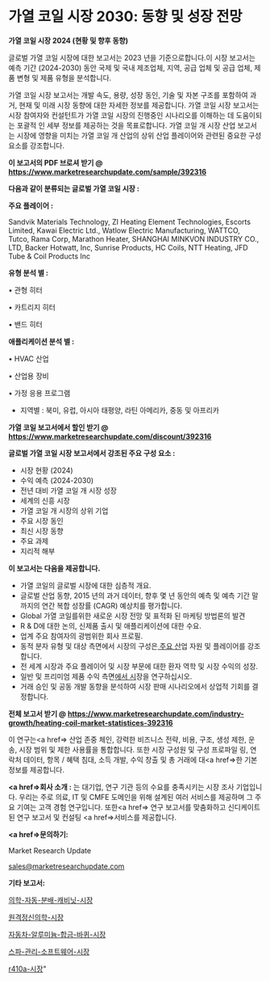# 가열 코일 시장 2030: 동향 및 성장 전망

<strong>가열 코일 시장 2024 (현황 및 향후 동향)</strong>

글로벌 가열 코일 시장에 대한 보고서는 2023 년을 기준으로합니다.이 시장 보고서는 예측 기간 (2024-2030) 동안 국제 및 국내 제조업체, 지역, 공급 업체 및 공급 업체, 제품 변형 및 제품 유형을 분석합니다.

가열 코일 시장 보고서는 개발 속도, 용량, 성장 동인, 기술 및 자본 구조를 포함하여 과거, 현재 및 미래 시장 동향에 대한 자세한 정보를 제공합니다. 가열 코일 시장 보고서는 시장 참여자와 컨설턴트가 가열 코일 시장의 진행중인 시나리오를 이해하는 데 도움이되는 포괄적 인 세부 정보를 제공하는 것을 목표로합니다. 가열 코일 개 시장 산업 보고서는 시장에 영향을 미치는 가열 코일 개 산업의 상위 산업 플레이어와 관련된 중요한 구성 요소를 강조합니다.



<strong>이 보고서의 PDF 브로셔 받기 @ <a href=https://www.marketresearchupdate.com/sample/392316>https://www.marketresearchupdate.com/sample/392316</a></strong>



<strong>다음과 같이 분류되는 글로벌 가열 코일 시장 :</strong>



<strong>주요 플레이어 :</strong>

Sandvik Materials Technology, ZI Heating Element Technologies, Escorts Limited, Kawai Electric Ltd., Watlow Electric Manufacturing, WATTCO, Tutco, Rama Corp, Marathon Heater, SHANGHAI MINKVON INDUSTRY CO., LTD, Backer Hotwatt, Inc, Sunrise Products, HC Coils, NTT Heating, JFD Tube & Coil Products Inc



<strong>유형 분석 별 :</strong>

• 관형 히터

• 카트리지 히터

• 밴드 히터



<strong>애플리케이션 분석 별 :</strong>

• HVAC 산업

• 산업용 장비

• 가정 응용 프로그램

<ul>
  <li>지역별 : 북미, 유럽, 아시아 태평양, 라틴 아메리카, 중동 및 아프리카</li>
</ul>


<strong>가열 코일 보고서에서 할인 받기 @ <a href=https://www.marketresearchupdate.com/discount/392316>https://www.marketresearchupdate.com/discount/392316</a></strong>



<strong>글로벌 가열 코일 시장 보고서에서 강조된 주요 구성 요소 :</strong>
<ul>
  <li>시장 현황 (2024)</li>
  <li>수익 예측 (2024-2030)</li>
  <li>전년 대비 가열 코일 개 시장 성장</li>
  <li>세계의 신흥 시장</li>
  <li>가열 코일 개 시장의 상위 기업</li>
  <li>주요 시장 동인</li>
  <li>최신 시장 동향</li>
  <li>주요 과제</li>
  <li>지리적 해부</li>
</ul>


<strong>이 보고서는 다음을 제공합니다.</strong>
<ul>
  <li>가열 코일의 글로벌 시장에 대한 심층적 개요.</li>
  <li>글로벌 산업 동향, 2015 년의 과거 데이터, 향후 몇 년 동안의 예측 및 예측 기간 말까지의 연간 복합 성장률 (CAGR) 예상치를 평가합니다.</li>
  <li>Global 가열 코일를위한 새로운 시장 전망 및 표적화 된 마케팅 방법론의 발견</li>
  <li>R &amp; D에 대한 논의, 신제품 출시 및 애플리케이션에 대한 수요.</li>
  <li>업계 주요 참여자의 광범위한 회사 프로필.</li>
  <li>동적 분자 유형 및 대상 측면에서 시장의 구성은<a href=> 주요 산</a>업 자원 및 플레이어를 강조합니다.</li>
  <li>전 세계 시장과 주요 플레이어 및 시장 부문에 대한 환자 역학 및 시장 수익의 성장.</li>
  <li>일반 및 프리미엄 제품 수익 측면<a href=>에서 시</a>장을 연구하십시오.</li>
  <li>거래 승인 및 공동 개발 동향을 분석하여 시장 판매 시나리오에서 상업적 기회를 결정합니다.</li>
</ul>



<strong>전체 보고서 받기 @ <a href=https://www.marketresearchupdate.com/industry-growth/heating-coil-market-statistices-392316>https://www.marketresearchupdate.com/industry-growth/heating-coil-market-statistices-392316</a></strong>

이 연구는<a href=> 산업 존중</a> 체인, 강력한 비즈니스 전략, 비용, 구조, 생성 제한, 운송, 시장 범위 및 제한 사용률을 통합합니다. 또한 시장 구성원 및 구성 프로파일 링, 연락처 데이터, 항목 / 혜택 침대, 소득 개발, 수익 창출 및 총 거래에 대<a href=>한 기본 </a>정보를 제공합니다.



<strong><a href=>회사 소</a>개 :</strong>
는 대기업, 연구 기관 등의 수요를 충족시키는 시장 조사 기업입니다. 우리는 주로 의료, IT 및 CMFE 도메인을 위해 설계된 여러 서비스를 제공하며 그 주요 기여는 고객 경험 연구입니다. 또한<a href=> 연구 보</a>고서를 맞춤화하고 신디케이트 된 연구 보고서 및 컨설팅 <a href=>서비스</a>를 제공합니다.



<strong><a href=>문의하기:</a></strong>

Market Research Update

sales@marketresearchupdate.com



<strong>기타 보고서:</strong>

<a href=https://www.linkedin.com/pulse/의학-자동-분배-캐비닛-시장-세분화-연구-및-목표-고객2029년-analytics-alchemy-360-analysis/>의학-자동-분배-캐비닛-시장</a>

<a href=https://www.linkedin.com/pulse/원격정신의학-시장-규모-및-성장-2023-trend-tracking-tips-360-analysis-gutef/>원격정신의학-시장</a>

<a href=https://www.linkedin.com/pulse/자동차-알루미늄-합금-바퀴-시장-경쟁-분석-및-성장-잠재력-2029-tequf/>자동차-알루미늄-합금-바퀴-시장</a>

<a href=https://www.linkedin.com/pulse/스파-관리-소프트웨어-시장-경쟁-분석-및-성장-잠재력-2030-data-dive-diaries-24-analysis-kv4ff/>스파-관리-소프트웨어-시장</a>

<a href=https://www.linkedin.com/pulse/r410a-시장-세분화-연구-및-목표-고객2030년-data-dive-diaries-24-analysis-mtlcf/>r410a-시장</a>"
